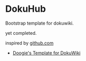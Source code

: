 DokuHub
=========

Bootstrap template for dokuwiki.

yet completed.


inspired by [github.com](https://github.com)

* [Doogie's Template for DokuWiki](https://www.dokuwiki.org/template:doogiestpl)
